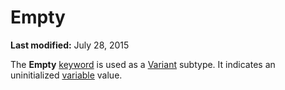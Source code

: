 
# Empty <keyword>

 **Last modified:** July 28, 2015

The  **Empty** [keyword](b8bdf64f-5920-1ae9-16d0-b26d09524a30.md) is used as a [Variant](b8bdf64f-5920-1ae9-16d0-b26d09524a30.md) subtype. It indicates an uninitialized [variable](b8bdf64f-5920-1ae9-16d0-b26d09524a30.md) value.
